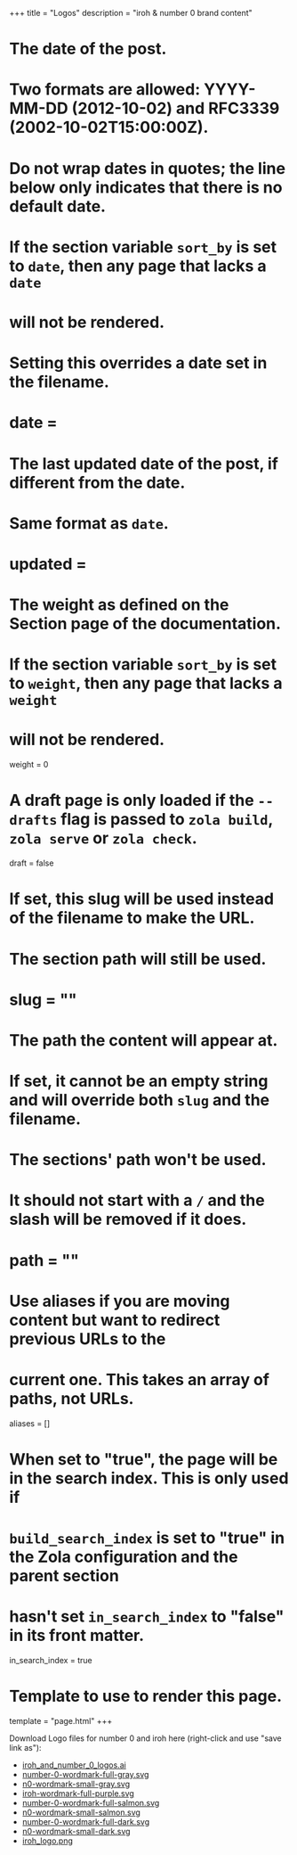 +++
title = "Logos"
description = "iroh & number 0 brand content"

# The date of the post.
# Two formats are allowed: YYYY-MM-DD (2012-10-02) and RFC3339 (2002-10-02T15:00:00Z).
# Do not wrap dates in quotes; the line below only indicates that there is no default date.
# If the section variable `sort_by` is set to `date`, then any page that lacks a `date`
# will not be rendered.
# Setting this overrides a date set in the filename.
# date =

# The last updated date of the post, if different from the date.
# Same format as `date`.
# updated =

# The weight as defined on the Section page of the documentation.
# If the section variable `sort_by` is set to `weight`, then any page that lacks a `weight`
# will not be rendered.
weight = 0

# A draft page is only loaded if the `--drafts` flag is passed to `zola build`, `zola serve` or `zola check`.
draft = false

# If set, this slug will be used instead of the filename to make the URL.
# The section path will still be used.
# slug = ""

# The path the content will appear at.
# If set, it cannot be an empty string and will override both `slug` and the filename.
# The sections' path won't be used.
# It should not start with a `/` and the slash will be removed if it does.
# path = ""

# Use aliases if you are moving content but want to redirect previous URLs to the
# current one. This takes an array of paths, not URLs.
aliases = []

# When set to "true", the page will be in the search index. This is only used if
# `build_search_index` is set to "true" in the Zola configuration and the parent section
# hasn't set `in_search_index` to "false" in its front matter.
in_search_index = true

# Template to use to render this page.
template = "page.html"
+++

Download Logo files for number 0 and iroh here (right-click and use "save link as"):

* [iroh_and_number_0_logos.ai](/logos/iroh_and_number_0_logos.ai)
* [number-0-wordmark-full-gray.svg](/logos/number-0-wordmark-full-gray.svg)
* [n0-wordmark-small-gray.svg](/logos/n0-wordmark-small-gray.svg)
* [iroh-wordmark-full-purple.svg](/logos/iroh-wordmark-full-purple.svg)
* [number-0-wordmark-full-salmon.svg](/logos/number-0-wordmark-full-salmon.svg)
* [n0-wordmark-small-salmon.svg](/logos/n0-wordmark-small-salmon.svg)
* [number-0-wordmark-full-dark.svg](/logos/number-0-wordmark-full-dark.svg)
* [n0-wordmark-small-dark.svg](/logos/n0-wordmark-small-dark.svg)
* [iroh_logo.png](/logos/iroh_logo.png)
